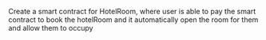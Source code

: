 Create a smart contract for HotelRoom, where user is able to pay the smart contract to book the hotelRoom and it automatically open the room for them and allow them to occupy


